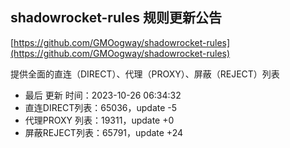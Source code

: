 ## shadowrocket-rules 规则更新公告

[https://github.com/GMOogway/shadowrocket-rules](https://github.com/GMOogway/shadowrocket-rules)

提供全面的直连（DIRECT）、代理（PROXY）、屏蔽（REJECT）列表
- 最后 更新 时间：2023-10-26 06:34:32
- 直连DIRECT列表：65036，update -5
- 代理PROXY 列表：19311，update +0
- 屏蔽REJECT列表：65791，update +24